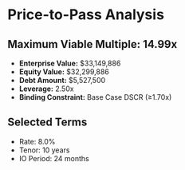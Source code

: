 # Price-to-Pass Analysis

## Maximum Viable Multiple: **14.99x**

- **Enterprise Value:** $33,149,886
- **Equity Value:** $32,299,886
- **Debt Amount:** $5,527,500
- **Leverage:** 2.50x
- **Binding Constraint:** Base Case DSCR (≥1.70x)

## Selected Terms
- Rate: 8.0%
- Tenor: 10 years
- IO Period: 24 months
